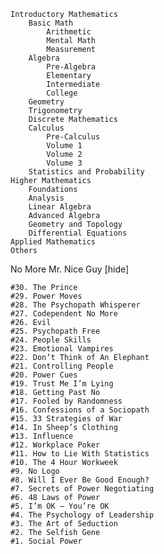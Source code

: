     Introductory Mathematics
        Basic Math
            Arithmetic
            Mental Math
            Measurement
        Algebra
            Pre-Algebra
            Elementary
            Intermediate
            College
        Geometry
        Trigonometry
        Discrete Mathematics
        Calculus
            Pre-Calculus
            Volume 1
            Volume 2
            Volume 3
        Statistics and Probability
    Higher Mathematics
        Foundations
        Analysis
        Linear Algebra
        Advanced Algebra
        Geometry and Topology
        Differential Equations
    Applied Mathematics
    Others


No More Mr. Nice Guy
 [hide]

    #30. The Prince
    #29. Power Moves
    #28. The Psychopath Whisperer
    #27. Codependent No More
    #26. Evil
    #25. Psychopath Free
    #24. People Skills
    #23. Emotional Vampires
    #22. Don’t Think of An Elephant
    #21. Controlling People
    #20. Power Cues
    #19. Trust Me I’m Lying
    #18. Getting Past No
    #17. Fooled by Randomness
    #16. Confessions of a Sociopath
    #15. 33 Strategies of War
    #14. In Sheep’s Clothing
    #13. Influence
    #12. Workplace Poker
    #11. How to Lie With Statistics
    #10. The 4 Hour Workweek
    #9. No Logo
    #8. Will I Ever Be Good Enough?
    #7. Secrets of Power Negotiating
    #6. 48 Laws of Power
    #5. I’m OK – You’re OK
    #4. The Psychology of Leadership 
    #3. The Art of Seduction
    #2. The Selfish Gene
    #1. Social Power
